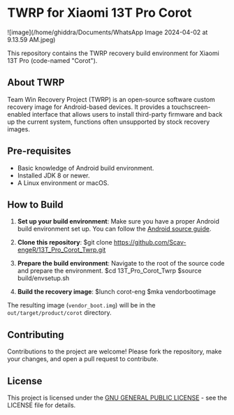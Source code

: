 # TWRP for Xiaomi 13T Pro Corot

![image](/home/ghiddra/Documents/WhatsApp Image 2024-04-02 at 9.13.59 AM.jpeg)

This repository contains the TWRP recovery build environment for Xiaomi 13T Pro (code-named "Corot").

## About TWRP

Team Win Recovery Project (TWRP) is an open-source software custom recovery image for Android-based devices. It provides a touchscreen-enabled interface that allows users to install third-party firmware and back up the current system, functions often unsupported by stock recovery images.

## Pre-requisites

- Basic knowledge of Android build environment.
- Installed JDK 8 or newer.
- A Linux environment or macOS.

## How to Build

1. **Set up your build environment**: 
   Make sure you have a proper Android build environment set up. You can follow the [Android source guide](https://source.android.com/setup/build/initializing).

2. **Clone this repository**:
$git clone https://github.com/Scav-engeR/13T_Pro_Corot_Twrp.git


3. **Prepare the build environment**:
Navigate to the root of the source code and prepare the environment.
$cd 13T_Pro_Corot_Twrp
$source build/envsetup.sh


4. **Build the recovery image**:
$lunch corot-eng
$mka vendorbootimage


The resulting image (`vendor_boot.img`) will be in the `out/target/product/corot` directory.

## Contributing

Contributions to the project are welcome! Please fork the repository, make your changes, and open a pull request to contribute.

## License

This project is licensed under the [GNU GENERAL PUBLIC LICENSE](LICENSE) - see the LICENSE file for details.
